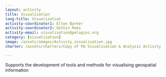 ```yaml
---
layout: activity
title: Visualisation
long-title: Visualisation
activity-coordinator1: Elton Barker
activity-coordinator2: Gethin Rees
activity-email: visualisation@pelagios.org
category: [visualisation]
image: /assets/images/Activity_visualisation.jpg
charter: /assets/charters/Copy of PA Visualisation & Analysis Activity Charter.pdf

---
```


Supports the development of tools and methods for visualising geospatial information

